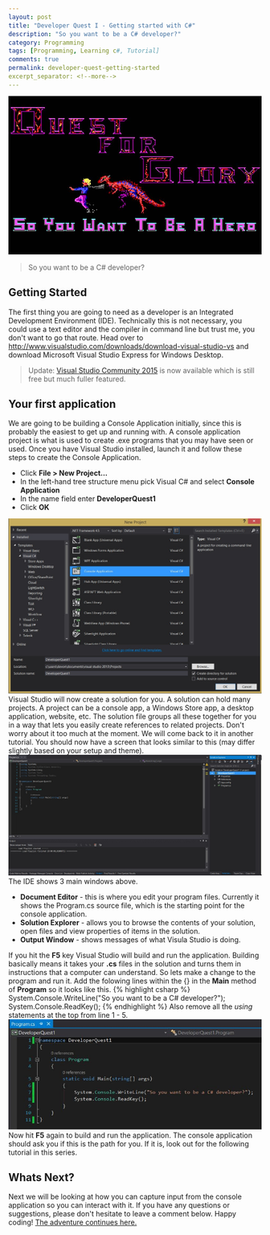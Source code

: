 ```yaml
---
layout: post
title: "Developer Quest I - Getting started with C#"
description: "So you want to be a C# developer?"
category: Programming
tags: [Programming, Learning c#, Tutorial]
comments: true
permalink: developer-quest-getting-started
excerpt_separator: <!--more-->
---
```

![hero running from monster](images/posts/2014/quest-for-glory-i-so-you-want-to-be-a-hero-dos-title-73699.jpg)

> So you want to be a C# developer?

## Getting Started

The first thing you are going to need as a developer is an Integrated Development Environment (IDE). Technically this is not necessary, you could use a text editor and the compiler in command line but trust me, you don't want to go that route.
Head over to http://www.visualstudio.com/downloads/download-visual-studio-vs and download Microsoft Visual Studio Express for Windows Desktop.

> Update: [Visual Studio Community 2015](https://www.visualstudio.com/en-us/products/visual-studio-community-vs.aspx) is now available which is still free but much fuller featured.

<!--more-->

## Your first application
We are going to be building a Console Application initially, since this is probably the easiest to get up and running with.
A console application project is what is used to create .exe programs that you may have seen or used.
Once you have Visual Studio installed, launch it and follow these steps to create the Console Application.

* Click **File > New Project...**
* In the left-hand tree structure menu pick Visual C# and select **Console Application**
* In the name field enter **DeveloperQuest1**
* Click **OK**

![VS New Project Window](/images/posts/2014/new-project.jpg)
Visual Studio will now create a solution for you. A solution can hold many projects. A project can be a console app, a Windows Store app, a desktop application, website, etc. The solution file groups all these together for you in a way that lets you easily create references to related projects. Don't worry about it too much at the moment. We will come back to it in another tutorial.
You should now have a screen that looks similar to this (may differ slightly based on your setup and theme).
![new console application](/images/posts/2014/ide.jpg)
The IDE shows 3 main windows above.

* **Document Editor** - this is where you edit your program files. Currently it shows the Program.cs source file, which is the starting point for the console application.
* **Solution Explorer** - allows you to browse the contents of your solution, open files and view properties of items in the solution.
* **Output Window** - shows messages of what Visula Studio is doing.

If you hit the **F5** key Visual Studio will build and run the application. Building basically means it takes your **.cs** files in the solution and turns them in instructions that a computer can understand.
So lets make a change to the program and run it. Add the folowing lines within the {} in the **Main** method of **Program** so it looks like this.
{% highlight csharp %}
System.Console.WriteLine("So you want to be a C# developer?");
System.Console.ReadKey();
{% endhighlight %}
Also remove all the *using* statements at the top from line 1 - 5.
![added console writeline charp code](/images/posts/2014/code-change1.JPG)
Now hit **F5** again to build and run the application. The console application should ask you if this is the path for you. If it is, look out for the following tutorial in this series. 
## Whats Next?
Next we will be looking at how you can capture input from the console application so you can interact with it.
If you have any questions or suggestions, please don't hesitate to leave a comment below. Happy coding!
[The adventure continues here.](http://devonburriss.me/developer-quest-variables/)